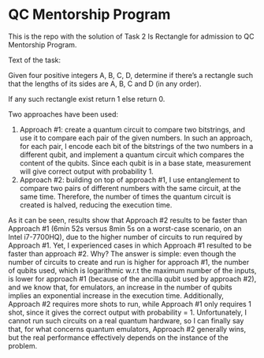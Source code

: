 # QC Mentorship Program

This is the repo with the solution of Task 2 Is Rectangle for admission to QC Mentorship Program.

Text of the task:

  Given four positive integers A, B, C, D, determine if there’s a rectangle such that the lengths of its sides are A, B, C and D (in any order).

  If any such rectangle exist return 1 else return 0.

Two approaches have been used:
<ol>
<li>
Approach #1: create a quantum circuit to compare two bitstrings, and use it to compare each pair of the given numbers. In such an approach, for each pair, I encode each bit of the bitstrings of the two numbers in a different qubit, and implement a quantum circuit which compares the content of the qubits. Since each qubit is in a base state, measurement will give correct output with probability 1.
</li>
<li>
Approach #2: building on top of approach #1, I use entanglement to compare two pairs of different numbers with the same circuit, at the same time. Therefore, the number of times the quantum circuit is created is halved, reducing the execution time.
</li>
</ol>

As it can be seen, results show that Approach #2 results to be faster than Approach #1 (6min 52s versus 8min 5s on a worst-case scenario, on an Intel i7-7700HQ), due to the higher number of circuits to run required by Approach #1. Yet, I experienced cases in which Approach #1 resulted to be faster than approach #2. Why? The answer is simple: even though the number of circuits to create and run is higher for approach #1, the number of qubits used, which is logarithmic w.r.t the maximum number of the inputs, is lower for approach #1 (because of the ancilla qubit used by approach #2), and we know that, for emulators, an increase in the number of qubits implies an exponential increase in the execution time. Additionally, Approach #2 requires more shots to run, while Approach #1 only requires 1 shot, since it gives the correct output with probability = 1. Unfortunately, I cannot run such circuits on a real quantum hardware, so I can finally say that, for what concerns quantum emulators, Approach #2 generally wins, but the real performance effectively depends on the instance of the problem.
